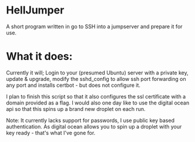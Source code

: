 # HellJumper
A short program written in go to SSH into a jumpserver and prepare it for use.

# What it does:
Currently it will; Login to your (presumed Ubuntu) server with a private key, update & upgrade, modify the sshd_config to allow ssh port forwarding on any port and installs certbot - but does not configure it.

I plan to finish this script so that it also configures the ssl certificate with a domain provided as a flag. I would also one day like to use the digital ocean api so that this spins up a brand new droplet on each run.

Note:
It currently lacks support for passwords, I use public key based authentication. As digital ocean allows you to spin up a droplet with your key ready - that's what I've gone for. 

